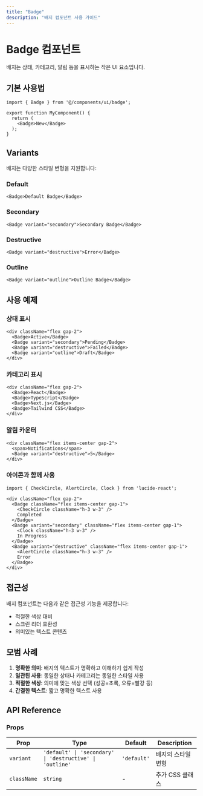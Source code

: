 ```yaml
---
title: "Badge"
description: "배지 컴포넌트 사용 가이드"
---
```


# Badge 컴포넌트

배지는 상태, 카테고리, 알림 등을 표시하는 작은 UI 요소입니다.

## 기본 사용법

```tsx
import { Badge } from '@/components/ui/badge';

export function MyComponent() {
  return (
    <Badge>New</Badge>
  );
}
```

## Variants

배지는 다양한 스타일 변형을 지원합니다:

### Default
```tsx
<Badge>Default Badge</Badge>
```

### Secondary
```tsx
<Badge variant="secondary">Secondary Badge</Badge>
```

### Destructive
```tsx
<Badge variant="destructive">Error</Badge>
```

### Outline
```tsx
<Badge variant="outline">Outline Badge</Badge>
```

## 사용 예제

### 상태 표시
```tsx
<div className="flex gap-2">
  <Badge>Active</Badge>
  <Badge variant="secondary">Pending</Badge>
  <Badge variant="destructive">Failed</Badge>
  <Badge variant="outline">Draft</Badge>
</div>
```

### 카테고리 표시
```tsx
<div className="flex gap-2">
  <Badge>React</Badge>
  <Badge>TypeScript</Badge>
  <Badge>Next.js</Badge>
  <Badge>Tailwind CSS</Badge>
</div>
```

### 알림 카운터
```tsx
<div className="flex items-center gap-2">
  <span>Notifications</span>
  <Badge variant="destructive">5</Badge>
</div>
```

### 아이콘과 함께 사용
```tsx
import { CheckCircle, AlertCircle, Clock } from 'lucide-react';

<div className="flex gap-2">
  <Badge className="flex items-center gap-1">
    <CheckCircle className="h-3 w-3" />
    Completed
  </Badge>
  <Badge variant="secondary" className="flex items-center gap-1">
    <Clock className="h-3 w-3" />
    In Progress
  </Badge>
  <Badge variant="destructive" className="flex items-center gap-1">
    <AlertCircle className="h-3 w-3" />
    Error
  </Badge>
</div>
```

## 접근성

배지 컴포넌트는 다음과 같은 접근성 기능을 제공합니다:

- 적절한 색상 대비
- 스크린 리더 호환성
- 의미있는 텍스트 콘텐츠

## 모범 사례

1. **명확한 의미**: 배지의 텍스트가 명확하고 이해하기 쉽게 작성
2. **일관된 사용**: 동일한 상태나 카테고리는 동일한 스타일 사용
3. **적절한 색상**: 의미에 맞는 색상 선택 (성공=초록, 오류=빨강 등)
4. **간결한 텍스트**: 짧고 명확한 텍스트 사용

## API Reference

### Props

| Prop | Type | Default | Description |
|------|------|---------|-------------|
| `variant` | `'default' \| 'secondary' \| 'destructive' \| 'outline'` | `'default'` | 배지의 스타일 변형 |
| `className` | `string` | - | 추가 CSS 클래스 |
